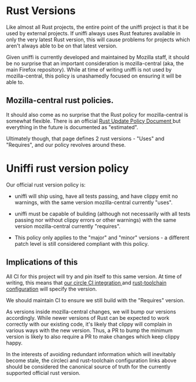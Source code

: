 # Rust Versions

Like almost all Rust projects, the entire point of the uniffi project is that
it be used by external projects. If uniffi always uses Rust features available
in only the very latest Rust version, this will cause problems for projects
which aren't always able to be on that latest version.

Given uniffi is currently developed and maintained by Mozilla staff, it should
be no surprise that an important consideration is mozilla-central (aka, the
main Firefox repository). While at time of writing uniffi is not used by
mozilla-central, this policy is unashamedly focused on ensuring it will be
able to.

## Mozilla-central rust policies.

It should also come as no surprise that the Rust policy for mozilla-central
is somewhat flexible. There is an official [Rust Update Policy Document
](https://firefox-source-docs.mozilla.org/writing-rust-code/update-policy.html])
but everything in the future is documented as "estimated".

Ultimately though, that page defines 2 rust versions - "Uses" and "Requires",
and our policy revolves around these.

# Uniffi rust version policy

Our official rust version policy is:

* uniffi will ship using, have all tests passing, and have clippy emit no
  warnings, with the same version mozilla-central currently "uses".

* uniffi must be capable of building (although not necessarily with all tests
  passing nor without clippy errors or other warnings) with the same version
  mozilla-central currently "requires".

* This policy only applies to the "major" and "minor" versions - a different
  patch level is still considered compliant with this policy.

## Implications of this

All CI for this project will try and pin itself to this same version. At
time of writing, this means that [our circle CI integration
](https://github.com/mozilla/uniffi-rs/blob/main/.circleci/config.yml) and
[rust-toolchain configuration](https://github.com/mozilla/uniffi-rs/blob/main/rust-toolchain.toml)
will specify the version.

We should maintain CI to ensure we still build with the "Requires" version.

As versions inside mozilla-central changes, we will bump our versions
accordingly. While newer versions of Rust can be expected to work correctly
with our existing code, it's likely that clippy will complain in various ways
with the new version. Thus, a PR to bump the minimum version is likely to also
require a PR to make changes which keep clippy happy.

In the interests of avoiding redundant information which will inevitably
become stale, the circleci and rust-toolchain configuration links above
should be considered the canonical source of truth for the currently supported
official rust version.
